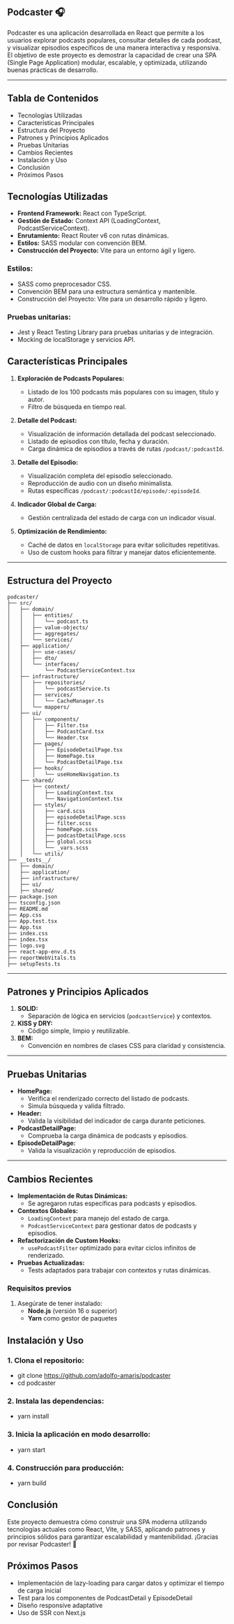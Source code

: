 ## Podcaster 🎧

Podcaster es una aplicación desarrollada en React que permite a los usuarios explorar podcasts populares, consultar detalles de cada podcast, y visualizar episodios específicos de una manera interactiva y responsiva. El objetivo de este proyecto es demostrar la capacidad de crear una SPA (Single Page Application) modular, escalable, y optimizada, utilizando buenas prácticas de desarrollo.

---

## Tabla de Contenidos

- Tecnologías Utilizadas
- Características Principales
- Estructura del Proyecto
- Patrones y Principios Aplicados
- Pruebas Unitarias
- Cambios Recientes
- Instalación y Uso
- Conclusión
- Próximos Pasos

## Tecnologías Utilizadas

- **Frontend Framework:** React con TypeScript.
- **Gestión de Estado:** Context API (LoadingContext, PodcastServiceContext).
- **Enrutamiento:** React Router v6 con rutas dinámicas.
- **Estilos:** SASS modular con convención BEM.
- **Construcción del Proyecto:** Vite para un entorno ágil y ligero.

### Estilos:

- SASS como preprocesador CSS.
- Convención BEM para una estructura semántica y mantenible.
- Construcción del Proyecto: Vite para un desarrollo rápido y ligero.

### Pruebas unitarias:

- Jest y React Testing Library para pruebas unitarias y de integración.
- Mocking de localStorage y servicios API.

## Características Principales

1. **Exploración de Podcasts Populares:**

   - Listado de los 100 podcasts más populares con su imagen, título y autor.
   - Filtro de búsqueda en tiempo real.

2. **Detalle del Podcast:**

   - Visualización de información detallada del podcast seleccionado.
   - Listado de episodios con título, fecha y duración.
   - Carga dinámica de episodios a través de rutas `/podcast/:podcastId`.

3. **Detalle del Episodio:**

   - Visualización completa del episodio seleccionado.
   - Reproducción de audio con un diseño minimalista.
   - Rutas específicas `/podcast/:podcastId/episode/:episodeId`.

4. **Indicador Global de Carga:**

   - Gestión centralizada del estado de carga con un indicador visual.

5. **Optimización de Rendimiento:**
   - Caché de datos en `localStorage` para evitar solicitudes repetitivas.
   - Uso de custom hooks para filtrar y manejar datos eficientemente.

---

## Estructura del Proyecto

```
podcaster/
├── src/
│   ├── domain/
│   │   ├── entities/
│   │   │   └── podcast.ts
│   │   ├── value-objects/
│   │   ├── aggregates/
│   │   └── services/
│   ├── application/
│   │   ├── use-cases/
│   │   ├── dto/
│   │   └── interfaces/
│   │       └── PodcastServiceContext.tsx
│   ├── infrastructure/
│   │   ├── repositories/
│   │   │   └── podcastService.ts
│   │   ├── services/
│   │   │   └── CacheManager.ts
│   │   └── mappers/
│   ├── ui/
│   │   ├── components/
│   │   │   ├── Filter.tsx
│   │   │   ├── PodcastCard.tsx
│   │   │   └── Header.tsx
│   │   ├── pages/
│   │   │   ├── EpisodeDetailPage.tsx
│   │   │   ├── HomePage.tsx
│   │   │   └── PodcastDetailPage.tsx
│   │   ├── hooks/
│   │   │   └── useHomeNavigation.ts
│   ├── shared/
│   │   ├── context/
│   │   │   ├── LoadingContext.tsx
│   │   │   └── NavigationContext.tsx
│   │   ├── styles/
│   │   │   ├── card.scss
│   │   │   ├── episodeDetailPage.scss
│   │   │   ├── filter.scss
│   │   │   ├── homePage.scss
│   │   │   ├── podcastDetailPage.scss
│   │   │   ├── global.scss
│   │   │   └── _vars.scss
│   │   └── utils/
├── __tests__/
│   ├── domain/
│   ├── application/
│   ├── infrastructure/
│   ├── ui/
│   ├── shared/
├── package.json
├── tsconfig.json
├── README.md
├── App.css
├── App.test.tsx
├── App.tsx
├── index.css
├── index.tsx
├── logo.svg
├── react-app-env.d.ts
├── reportWebVitals.ts
├── setupTests.ts

```

---

## Patrones y Principios Aplicados

1. **SOLID:**
   - Separación de lógica en servicios (`podcastService`) y contextos.
2. **KISS y DRY:**
   - Código simple, limpio y reutilizable.
3. **BEM:**
   - Convención en nombres de clases CSS para claridad y consistencia.

---

## Pruebas Unitarias

- **HomePage:**
  - Verifica el renderizado correcto del listado de podcasts.
  - Simula búsqueda y valida filtrado.
- **Header:**
  - Valida la visibilidad del indicador de carga durante peticiones.
- **PodcastDetailPage:**
  - Comprueba la carga dinámica de podcasts y episodios.
- **EpisodeDetailPage:**
  - Valida la visualización y reproducción de episodios.

---

## Cambios Recientes

- **Implementación de Rutas Dinámicas:**
  - Se agregaron rutas específicas para podcasts y episodios.
- **Contextos Globales:**
  - `LoadingContext` para manejo del estado de carga.
  - `PodcastServiceContext` para gestionar datos de podcasts y episodios.
- **Refactorización de Custom Hooks:**
  - `usePodcastFilter` optimizado para evitar ciclos infinitos de renderizado.
- **Pruebas Actualizadas:**
  - Tests adaptados para trabajar con contextos y rutas dinámicas.

### **Requisitos previos**

1. Asegúrate de tener instalado:
   - **Node.js** (versión 16 o superior)
   - **Yarn** como gestor de paquetes

## Instalación y Uso

### 1. Clona el repositorio:

- git clone https://github.com/adolfo-amaris/podcaster
- cd podcaster

### 2. Instala las dependencias:

- yarn install

### 3. Inicia la aplicación en modo desarrollo:

- yarn start

### 4. Construcción para producción:

- yarn build

## Conclusión

Este proyecto demuestra cómo construir una SPA moderna utilizando tecnologías actuales como React, Vite, y SASS, aplicando patrones y principios sólidos para garantizar escalabilidad y mantenibilidad. ¡Gracias por revisar Podcaster! 🎉

## Próximos Pasos

- Implementación de lazy-loading para cargar datos y optimizar el tiempo de carga inicial
- Test para los componentes de PodcastDetail y EpisodeDetail
- Diseño responsive adaptative
- Uso de SSR con Next.js
